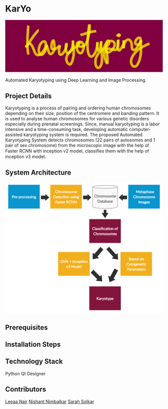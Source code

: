 # KarYo

![Karyotyping](/images/logo.png?raw=true)

Automated Karyotyping using Deep Learning and Image Processing.

## Project Details
Karyotyping is a process of pairing and ordering human chromosomes depending on their size, position of the centromere and banding pattern.
It is used to analyse human chromosomes for various genetic disorders especially during prenatal screenings.
Since, manual karyotyping is a labor intensive and a time-consuming task, developing automatic computer-assisted karyotyping system is required. The proposed Automated Karyotyping System  detects chromosomes (22 pairs of autosomes and 1 pair of sex chromosome) from the microscopic image with the help of Faster RCNN with inception v2 model, classiﬁes them with the help of inception v3 model. 

## System Architecture
![System Architecture](/images/schematic.png?raw=true)

## Prerequisites

## Installation Steps

## Technology Stack
Python
Qt Designer

## Contributors
[Leeaa Nair](https://github.com/leeaanair)
[Nishant Nimbalkar](https://github.com/Nishant98)
[Sarah Solkar](https://github.com/SarahSolkar)




